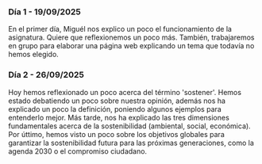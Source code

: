 ### Día 1 - 19/09/2025
En el primer día, Miguél nos explico un poco el funcionamiento de la asignatura. Quiere que reflexionemos un poco más. También, trabajaremos en grupo para elaborar una página web explicando un tema que todavía no hemos elegido.

### Día 2 - 26/09/2025
Hoy hemos reflexionado un poco acerca del término 'sostener'. Hemos estado debatiendo un poco sobre nuestra opinión, además nos ha explicado un poco la definición, poniendo algunos ejemplos para entenderlo mejor. Más tarde, nos ha explicado las tres dimensiones fundamentales acerca de la sostenibilidad (ambiental, social, económica). Por úttimo, hemos visto un poco sobre los objetivos globales para garantizar la sostenibilidad futura para las próximas generaciones, como la agenda 2030 o el compromiso ciudadano. 